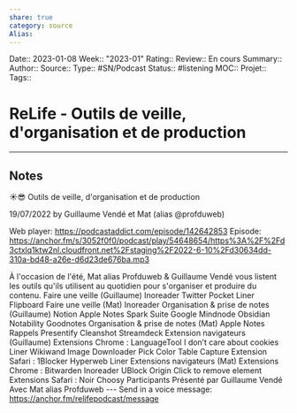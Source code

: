 ```yaml
---
share: true 
category: source
Alias:
---
```

Date:: 2023-01-08
Week:: "2023-01"
Rating::
Review:: En cours
Summary:: 
Author::
Source:: 
Type:: #SN/Podcast 
Status:: #listening 
MOC::
Projet:: 
Tags:: 

# ReLife - Outils de veille, d'organisation et de production


***

## Notes

☀️😎 Outils de veille, d'organisation et de production

19/07/2022 by Guillaume Vendé et Mat (alias @profduweb)

Web player: https://podcastaddict.com/episode/142642853
Episode: https://anchor.fm/s/3052f0f0/podcast/play/54648654/https%3A%2F%2Fd3ctxlq1ktw2nl.cloudfront.net%2Fstaging%2F2022-6-10%2Fd30634dd-310a-bd48-a26e-d6d23de676ba.mp3

À l'occasion de l'été, Mat alias Profduweb & Guillaume Vendé vous listent les outils qu'ils utilisent au quotidien pour s'organiser et produire du contenu. Faire une veille (Guillaume) Inoreader Twitter Pocket Liner Flipboard Faire une veille (Mat) Inoreader Organisation & prise de notes (Guillaume) Notion Apple Notes Spark Suite Google Mindnode Obsidian Notability Goodnotes Organisation & prise de notes (Mat) Apple Notes Rappels Presentify Cleanshot Streamdeck Extension navigateurs (Guillaume) Extensions Chrome : LanguageTool I don’t care about cookies Liner Wikiwand Image Downloader Pick Color Table Capture Extension Safari : 1Blocker Hyperweb Liner Extensions navigateurs (Mat) Extensions Chrome : Bitwarden Inoreader UBlock Origin Click to remove element Extensions Safari : Noir Choosy Participants Présenté par Guillaume Vendé Avec Mat alias Profduweb --- Send in a voice message: https://anchor.fm/relifepodcast/message